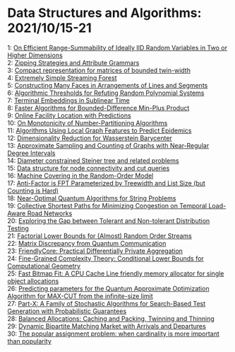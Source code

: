 # Data Structures and Algorithms: 2021/10/15-21  
1: [On Efficient Range-Summability of Ideally IID Random Variables in Two or  Higher Dimensions](https://doi.org/10.48550/arXiv.2110.07753)  
2: [Zipping Strategies and Attribute Grammars](https://doi.org/10.48550/arXiv.2110.07902)  
3: [Compact representation for matrices of bounded twin-width](https://doi.org/10.48550/arXiv.2110.08106)  
4: [Extremely Simple Streaming Forest](https://doi.org/10.48550/arXiv.2110.08483)  
5: [Constructing Many Faces in Arrangements of Lines and Segments](https://doi.org/10.48550/arXiv.2110.08669)  
6: [Algorithmic Thresholds for Refuting Random Polynomial Systems](https://doi.org/10.48550/arXiv.2110.08677)  
7: [Terminal Embeddings in Sublinear Time](https://doi.org/10.48550/arXiv.2110.08691)  
8: [Faster Algorithms for Bounded-Difference Min-Plus Product](https://doi.org/10.48550/arXiv.2110.08782)  
9: [Online Facility Location with Predictions](https://doi.org/10.48550/arXiv.2110.08840)  
10: [On Monotonicity of Number-Partitioning Algorithms](https://doi.org/10.48550/arXiv.2110.08886)  
11: [Algorithms Using Local Graph Features to Predict Epidemics](https://doi.org/10.48550/arXiv.2110.08961)  
12: [Dimensionality Reduction for Wasserstein Barycenter](https://doi.org/10.48550/arXiv.2110.08991)  
13: [Approximate Sampling and Counting of Graphs with Near-Regular Degree  Intervals](https://doi.org/10.48550/arXiv.2110.09068)  
14: [Diameter constrained Steiner tree and related problems](https://doi.org/10.48550/arXiv.2110.09069)  
15: [Data structure for node connectivity and cut queries](https://doi.org/10.48550/arXiv.2110.09102)  
16: [Machine Covering in the Random-Order Model](https://doi.org/10.48550/arXiv.2110.09161)  
17: [Anti-Factor is FPT Parameterized by Treewidth and List Size (but  Counting is Hard)](https://doi.org/10.48550/arXiv.2110.09369)  
18: [Near-Optimal Quantum Algorithms for String Problems](https://doi.org/10.48550/arXiv.2110.09696)  
19: [Collective Shortest Paths for Minimizing Congestion on Temporal  Load-Aware Road Networks](https://doi.org/10.48550/arXiv.2110.09937)  
20: [Exploring the Gap between Tolerant and Non-tolerant Distribution Testing](https://doi.org/10.48550/arXiv.2110.09972)  
21: [Factorial Lower Bounds for (Almost) Random Order Streams](https://doi.org/10.48550/arXiv.2110.10091)  
22: [Matrix Discrepancy from Quantum Communication](https://doi.org/10.48550/arXiv.2110.10099)  
23: [FriendlyCore: Practical Differentially Private Aggregation](https://doi.org/10.48550/arXiv.2110.10132)  
24: [Fine-Grained Complexity Theory: Conditional Lower Bounds for  Computational Geometry](https://doi.org/10.48550/arXiv.2110.10283)  
25: [Fast Bitmap Fit: A CPU Cache Line friendly memory allocator for single  object allocations](https://doi.org/10.48550/arXiv.2110.10357)  
26: [Predicting parameters for the Quantum Approximate Optimization Algorithm  for MAX-CUT from the infinite-size limit](https://doi.org/10.48550/arXiv.2110.10685)  
27: [Part-X: A Family of Stochastic Algorithms for Search-Based Test  Generation with Probabilistic Guarantees](https://doi.org/10.48550/arXiv.2110.10729)  
28: [Balanced Allocations: Caching and Packing, Twinning and Thinning](https://doi.org/10.48550/arXiv.2110.10759)  
29: [Dynamic Bipartite Matching Market with Arrivals and Departures](https://doi.org/10.48550/arXiv.2110.10824)  
30: [The popular assignment problem: when cardinality is more important than  popularity](https://doi.org/10.48550/arXiv.2110.10984)  